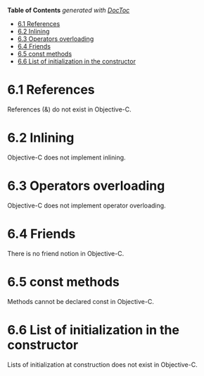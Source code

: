 <!-- START doctoc generated TOC please keep comment here to allow auto update -->
<!-- DON'T EDIT THIS SECTION, INSTEAD RE-RUN doctoc TO UPDATE -->
**Table of Contents**  *generated with [DocToc](https://github.com/thlorenz/doctoc)*

- [6.1 References](#61-references)
- [6.2 Inlining](#62-inlining)
- [6.3  Operators overloading](#63--operators-overloading)
- [6.4 Friends](#64-friends)
- [6.5 const methods](#65-const-methods)
- [6.6 List of initialization in the constructor](#66-list-of-initialization-in-the-constructor)

<!-- END doctoc generated TOC please keep comment here to allow auto update -->

# 6.1 References

References (&) do not exist in Objective-C.

# 6.2 Inlining

Objective-C does not implement inlining.

# 6.3  Operators overloading

Objective-C does not implement operator overloading.

# 6.4 Friends

There is no friend notion in Objective-C.

# 6.5 const methods

Methods cannot be declared const in Objective-C.

# 6.6 List of initialization in the constructor

Lists of initialization at construction does not exist in Objective-C.

